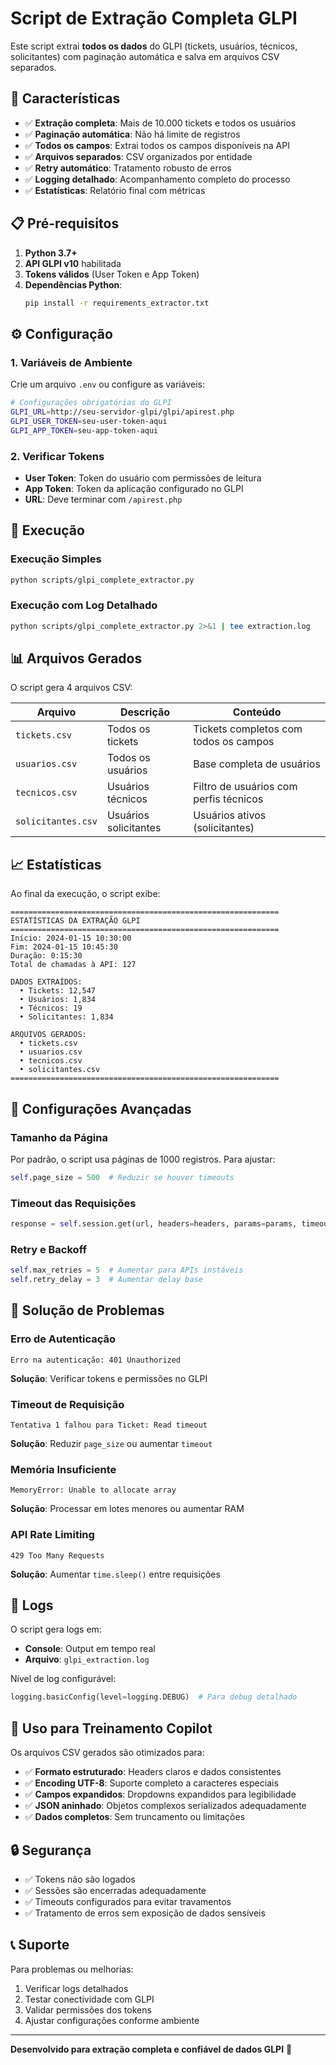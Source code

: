 # Script de Extração Completa GLPI

Este script extrai **todos os dados** do GLPI (tickets, usuários, técnicos, solicitantes) com paginação automática e salva em arquivos CSV separados.

## 🎯 Características

- ✅ **Extração completa**: Mais de 10.000 tickets e todos os usuários
- ✅ **Paginação automática**: Não há limite de registros
- ✅ **Todos os campos**: Extrai todos os campos disponíveis na API
- ✅ **Arquivos separados**: CSV organizados por entidade
- ✅ **Retry automático**: Tratamento robusto de erros
- ✅ **Logging detalhado**: Acompanhamento completo do processo
- ✅ **Estatísticas**: Relatório final com métricas

## 📋 Pré-requisitos

1. **Python 3.7+**
2. **API GLPI v10** habilitada
3. **Tokens válidos** (User Token e App Token)
4. **Dependências Python**:
   ```bash
   pip install -r requirements_extractor.txt
   ```

## ⚙️ Configuração

### 1. Variáveis de Ambiente

Crie um arquivo `.env` ou configure as variáveis:

```bash
# Configurações obrigatórias do GLPI
GLPI_URL=http://seu-servidor-glpi/glpi/apirest.php
GLPI_USER_TOKEN=seu-user-token-aqui
GLPI_APP_TOKEN=seu-app-token-aqui
```

### 2. Verificar Tokens

- **User Token**: Token do usuário com permissões de leitura
- **App Token**: Token da aplicação configurado no GLPI
- **URL**: Deve terminar com `/apirest.php`

## 🚀 Execução

### Execução Simples
```bash
python scripts/glpi_complete_extractor.py
```

### Execução com Log Detalhado
```bash
python scripts/glpi_complete_extractor.py 2>&1 | tee extraction.log
```

## 📊 Arquivos Gerados

O script gera 4 arquivos CSV:

| Arquivo | Descrição | Conteúdo |
|---------|-----------|----------|
| `tickets.csv` | Todos os tickets | Tickets completos com todos os campos |
| `usuarios.csv` | Todos os usuários | Base completa de usuários |
| `tecnicos.csv` | Usuários técnicos | Filtro de usuários com perfis técnicos |
| `solicitantes.csv` | Usuários solicitantes | Usuários ativos (solicitantes) |

## 📈 Estatísticas

Ao final da execução, o script exibe:

```
============================================================
ESTATÍSTICAS DA EXTRAÇÃO GLPI
============================================================
Início: 2024-01-15 10:30:00
Fim: 2024-01-15 10:45:30
Duração: 0:15:30
Total de chamadas à API: 127

DADOS EXTRAÍDOS:
  • Tickets: 12,547
  • Usuários: 1,834
  • Técnicos: 19
  • Solicitantes: 1,834

ARQUIVOS GERADOS:
  • tickets.csv
  • usuarios.csv
  • tecnicos.csv
  • solicitantes.csv
============================================================
```

## 🔧 Configurações Avançadas

### Tamanho da Página
Por padrão, o script usa páginas de 1000 registros. Para ajustar:

```python
self.page_size = 500  # Reduzir se houver timeouts
```

### Timeout das Requisições
```python
response = self.session.get(url, headers=headers, params=params, timeout=120)
```

### Retry e Backoff
```python
self.max_retries = 5  # Aumentar para APIs instáveis
self.retry_delay = 3  # Aumentar delay base
```

## 🐛 Solução de Problemas

### Erro de Autenticação
```
Erro na autenticação: 401 Unauthorized
```
**Solução**: Verificar tokens e permissões no GLPI

### Timeout de Requisição
```
Tentativa 1 falhou para Ticket: Read timeout
```
**Solução**: Reduzir `page_size` ou aumentar `timeout`

### Memória Insuficiente
```
MemoryError: Unable to allocate array
```
**Solução**: Processar em lotes menores ou aumentar RAM

### API Rate Limiting
```
429 Too Many Requests
```
**Solução**: Aumentar `time.sleep()` entre requisições

## 📝 Logs

O script gera logs em:
- **Console**: Output em tempo real
- **Arquivo**: `glpi_extraction.log`

Nível de log configurável:
```python
logging.basicConfig(level=logging.DEBUG)  # Para debug detalhado
```

## 🎯 Uso para Treinamento Copilot

Os arquivos CSV gerados são otimizados para:

- ✅ **Formato estruturado**: Headers claros e dados consistentes
- ✅ **Encoding UTF-8**: Suporte completo a caracteres especiais
- ✅ **Campos expandidos**: Dropdowns expandidos para legibilidade
- ✅ **JSON aninhado**: Objetos complexos serializados adequadamente
- ✅ **Dados completos**: Sem truncamento ou limitações

## 🔒 Segurança

- ✅ Tokens não são logados
- ✅ Sessões são encerradas adequadamente
- ✅ Timeouts configurados para evitar travamentos
- ✅ Tratamento de erros sem exposição de dados sensíveis

## 📞 Suporte

Para problemas ou melhorias:
1. Verificar logs detalhados
2. Testar conectividade com GLPI
3. Validar permissões dos tokens
4. Ajustar configurações conforme ambiente

---

**Desenvolvido para extração completa e confiável de dados GLPI** 🚀

